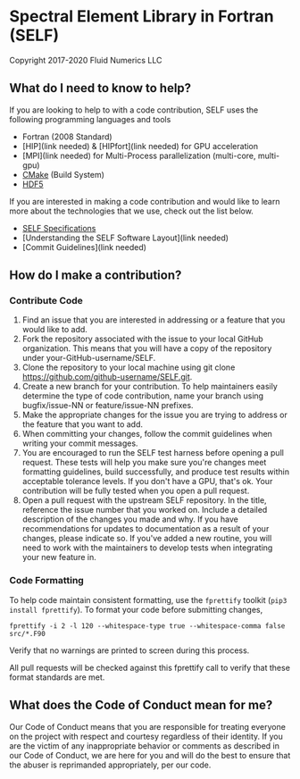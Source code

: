 # Spectral Element Library in Fortran (SELF)
Copyright 2017-2020 Fluid Numerics LLC

## What do I need to know to help?
If you are looking to help to with a code contribution, SELF uses the following programming languages and tools
* Fortran (2008 Standard)
* [HIP](link needed) & [HIPfort](link needed) for GPU acceleration
* [MPI](link needed) for Multi-Process parallelization (multi-core, multi-gpu)
* [CMake](https://cmake.org) (Build System)
* [HDF5](https://www.hdfgroup.org/solutions/hdf5/)

If you are interested in making a code contribution and would like to learn more about the technologies that we use, check out the list below.

* [SELF Specifications](./SPECIFICATIONS.md)
* [Understanding the SELF Software Layout](link needed)
* [Commit Guidelines](link needed)

## How do I make a contribution?

### Contribute Code
1. Find an issue that you are interested in addressing or a feature that you would like to add.
2. Fork the repository associated with the issue to your local GitHub organization. This means that you will have a copy of the repository under your-GitHub-username/SELF.
3. Clone the repository to your local machine using git clone https://github.com/github-username/SELF.git.
4. Create a new branch for your contribution. To help maintainers easily determine the type of code contribution, name your branch using bugfix/issue-NN or feature/issue-NN prefixes.
5. Make the appropriate changes for the issue you are trying to address or the feature that you want to add.
6. When committing your changes, follow the commit guidelines when writing your commit messages.
7. You are encouraged to run the SELF test harness before opening a pull request. These tests will help you make sure you're changes meet formatting guidelines, build successfully, and produce test results within acceptable tolerance levels. If you don't have a GPU, that's ok. Your contribution will be fully tested when you open a pull request.
8. Open a pull request with the upstream SELF repository. In the title, reference the issue number that you worked on. Include a detailed description of the changes you made and why. If you have recommendations for updates to documentation as a result of your changes, please indicate so. If you've added a new routine, you will need to work with the maintainers to develop tests when integrating your new feature in. 

### Code Formatting
To help code maintain consistent formatting, use the `fprettify` toolkit (`pip3 install fprettify`). To format your code before submitting changes,
```
fprettify -i 2 -l 120 --whitespace-type true --whitespace-comma false src/*.F90
```
Verify that no warnings are printed to screen during this process.

All pull requests will be checked against this fprettify call to verify that these format standards are met.

## What does the Code of Conduct mean for me?
Our Code of Conduct means that you are responsible for treating everyone on the project with respect and courtesy regardless of their identity. If you are the victim of any inappropriate behavior or comments as described in our Code of Conduct, we are here for you and will do the best to ensure that the abuser is reprimanded appropriately, per our code.
